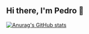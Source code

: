 ## Hi there, I'm Pedro 👋 

[![Anurag's GitHub stats](https://github-readme-stats.vercel.app/api?username=PedroMoreira-a22002701&show_icons=true&theme=dark)](https://github.com/PedroMoreira-a22002701/github-readme-stats)
